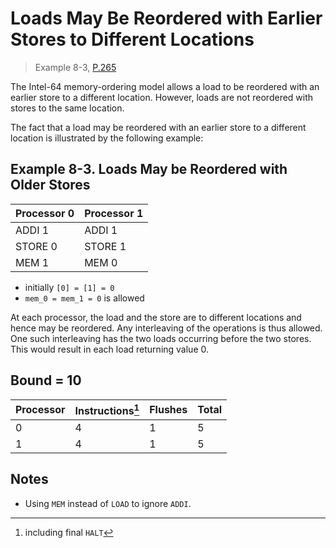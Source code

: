 # Loads May Be Reordered with Earlier Stores to Different Locations

> Example 8-3, [P.265](https://software.intel.com/sites/default/files/managed/7c/f1/253668-sdm-vol-3a.pdf#page=265)

The Intel-64 memory-ordering model allows a load to be reordered with an earlier store to a different location.
However, loads are not reordered with stores to the same location.

The fact that a load may be reordered with an earlier store to a different location is illustrated by the following example:

## Example 8-3. Loads May be Reordered with Older Stores

| Processor 0 | Processor 1 |
| ----------- | ----------- |
| ADDI 1      | ADDI 1      |
| STORE 0     | STORE 1     |
| MEM 1       | MEM 0       |

* initially `[0] = [1] = 0`
* `mem_0 = mem_1 = 0` is allowed

At each processor, the load and the store are to different locations and hence may be reordered.
Any interleaving of the operations is thus allowed.
One such interleaving has the two loads occurring before the two stores.
This would result in each load returning value 0.

## Bound = 10

| Processor | Instructions[^1]  | Flushes | Total |
| --------- | ----------------  | ------- | ----- |
| 0         | 4                 | 1       | 5     |
| 1         | 4                 | 1       | 5     |

[^1]: including final `HALT`

## Notes

* Using `MEM` instead of `LOAD` to ignore `ADDI`.
